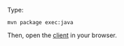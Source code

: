 Type:

```
mvn package exec:java
```

Then, open the [client](http://jsbin.com/fejobu/1/watch?js,console) in your browser.